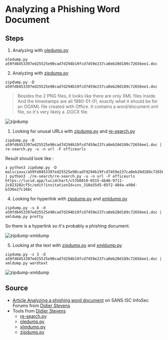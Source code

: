 # Analyzing a Phishing Word Document

## Steps 

1. Analyzing with [oledump.py](oledump/oledump.py)
   
```oledump.py a59fd8453397ed25525e90cad7d294b19fcd7459e237ca0eb20d189c72656ee1.doc```

2. Analyzing with [zipdump.py](zipdump.py)

```zipdump.py -D a59fd8453397ed25525e90cad7d294b19fcd7459e237ca0eb20d189c72656ee1.doc```

> Besides the 2 PNG files, it looks like there are only XML files inside. And the timestamps are all 1980-01-01, exactly what it should be for an OOXML file created with Office. It contains a word/document.xml file, so it's very likely a .DOCX file.

![zipdump](images/zipdump.png)

1. Looking for unusal URLs with [zipdump.py](zipdump.py) and [re-search.py](re-search/re-search.py)

```zipdump.py -D a59fd8453397ed25525e90cad7d294b19fcd7459e237ca0eb20d189c72656ee1.doc | re-search.py -u -n url -F officeurls```

Result should look like : 

```
❯ python3 zipdump.py -D malicious/a59fd8453397ed25525e90cad7d294b19fcd7459e237ca0eb20d189c72656ee1.doc | python3 ./re-search/re-search.py -u -n url -F officeurls
https://lucid.app/lucidchart/c57b0810-0515-4b46-9711-2c823202cf5c/edit?invitationId=inv_310a55d5-05f2-404a-a98d-b336e27c168c
```

4. Looking for hyperlink with [zipdump.py](zipdump.py) and [xmldump.py](xmldump.py)

```zipdump.py -s 4 -d a59fd8453397ed25525e90cad7d294b19fcd7459e237ca0eb20d189c72656ee1.doc | xmldump.py pretty``` 

So there is a hyperlink so it's probably a phishing document.

![zipdump-xmldump](images/zipdump-xmldump.png)


5. Looking at the text with [zipdump.py](zipdump.py) and [xmldump.py](xmldump.py)
   
```zipdump.py -s 3 -d  a59fd8453397ed25525e90cad7d294b19fcd7459e237ca0eb20d189c72656ee1.doc | xmldump.py wordtext``` 

![zipdump-xmldump](images/wordtext.png)


## Source

- [Article Analyzing a phishing word document](https://isc.sans.edu/forums/diary/Analyzing+a+Phishing+Word+Document/28562) on SANS ISC InfoSec Forums from [Didier Stevens](https://blog.didierstevens.com/)
- Tools from [Didier Stevens](https://blog.didierstevens.com/)
  - [re-search.py](https://blog.didierstevens.com/2022/05/26/update-re-search-py-version-0-0-20/)
  - [oledump.py](https://blog.didierstevens.com/2022/04/29/update-oledump-py-version-0-0-65/)
  - [xlmdump.py](https://blog.didierstevens.com/2021/07/04/update-xmldump-py-version-0-0-7/)
  - [zipdump.py](https://blog.didierstevens.com/2020/12/25/update-zipdump-py-version-0-0-21/)
